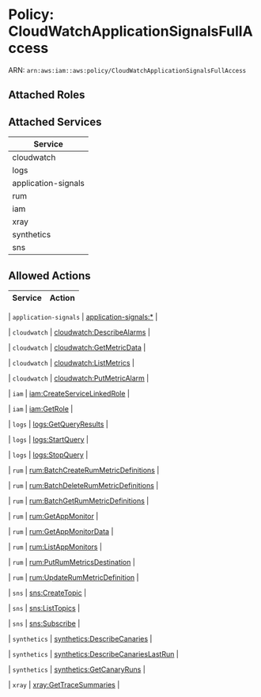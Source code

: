 # Policy: CloudWatchApplicationSignalsFullAccess

ARN: `arn:aws:iam::aws:policy/CloudWatchApplicationSignalsFullAccess`

## Attached Roles

## Attached Services

| Service |
|---------|
| cloudwatch |
| logs |
| application-signals |
| rum |
| iam |
| xray |
| synthetics |
| sns |

## Allowed Actions

| Service | Action |
|:-------:|--------|

| `application-signals` | [application-signals:*](../actions.md#application-signals:all) |

| `cloudwatch` | [cloudwatch:DescribeAlarms](../actions.md#cloudwatch:describealarms) |

| `cloudwatch` | [cloudwatch:GetMetricData](../actions.md#cloudwatch:getmetricdata) |

| `cloudwatch` | [cloudwatch:ListMetrics](../actions.md#cloudwatch:listmetrics) |

| `cloudwatch` | [cloudwatch:PutMetricAlarm](../actions.md#cloudwatch:putmetricalarm) |

| `iam` | [iam:CreateServiceLinkedRole](../actions.md#iam:createservicelinkedrole) |

| `iam` | [iam:GetRole](../actions.md#iam:getrole) |

| `logs` | [logs:GetQueryResults](../actions.md#logs:getqueryresults) |

| `logs` | [logs:StartQuery](../actions.md#logs:startquery) |

| `logs` | [logs:StopQuery](../actions.md#logs:stopquery) |

| `rum` | [rum:BatchCreateRumMetricDefinitions](../actions.md#rum:batchcreaterummetricdefinitions) |

| `rum` | [rum:BatchDeleteRumMetricDefinitions](../actions.md#rum:batchdeleterummetricdefinitions) |

| `rum` | [rum:BatchGetRumMetricDefinitions](../actions.md#rum:batchgetrummetricdefinitions) |

| `rum` | [rum:GetAppMonitor](../actions.md#rum:getappmonitor) |

| `rum` | [rum:GetAppMonitorData](../actions.md#rum:getappmonitordata) |

| `rum` | [rum:ListAppMonitors](../actions.md#rum:listappmonitors) |

| `rum` | [rum:PutRumMetricsDestination](../actions.md#rum:putrummetricsdestination) |

| `rum` | [rum:UpdateRumMetricDefinition](../actions.md#rum:updaterummetricdefinition) |

| `sns` | [sns:CreateTopic](../actions.md#sns:createtopic) |

| `sns` | [sns:ListTopics](../actions.md#sns:listtopics) |

| `sns` | [sns:Subscribe](../actions.md#sns:subscribe) |

| `synthetics` | [synthetics:DescribeCanaries](../actions.md#synthetics:describecanaries) |

| `synthetics` | [synthetics:DescribeCanariesLastRun](../actions.md#synthetics:describecanarieslastrun) |

| `synthetics` | [synthetics:GetCanaryRuns](../actions.md#synthetics:getcanaryruns) |

| `xray` | [xray:GetTraceSummaries](../actions.md#xray:gettracesummaries) |
